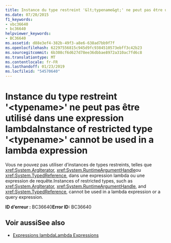 ```yaml
---
title: Instance du type restreint '&lt;typename&gt;' ne peut pas être utilisé dans une expression lambda
ms.date: 07/20/2015
f1_keywords:
- vbc36640
- bc36640
helpviewer_keywords:
- BC36640
ms.assetid: d88e3ef4-382b-49f3-a8e6-638ad7bb9f7f
ms.openlocfilehash: 62297556815c945d9fc9384510573ebff3c42b23
ms.sourcegitcommit: 6b308cf6d627d78ee36dbbae8972a310ac7fd6c8
ms.translationtype: MT
ms.contentlocale: fr-FR
ms.lasthandoff: 01/23/2019
ms.locfileid: "54570640"
---
```

# <a name="instance-of-restricted-type-lttypenamegt-cannot-be-used-in-a-lambda-expression"></a><span data-ttu-id="9d625-102">Instance du type restreint '&lt;typename&gt;' ne peut pas être utilisé dans une expression lambda</span><span class="sxs-lookup"><span data-stu-id="9d625-102">Instance of restricted type '&lt;typename&gt;' cannot be used in a lambda expression</span></span>
<span data-ttu-id="9d625-103">Vous ne pouvez pas utiliser d’instances de types restreints, telles que <xref:System.ArgIterator>, <xref:System.RuntimeArgumentHandle>ou <xref:System.TypedReference>, dans une expression lambda ou une expression de requête.</span><span class="sxs-lookup"><span data-stu-id="9d625-103">Instances of restricted types, such as <xref:System.ArgIterator>, <xref:System.RuntimeArgumentHandle>, and <xref:System.TypedReference>, cannot be used in a lambda expression or a query expression.</span></span>  
  
 <span data-ttu-id="9d625-104">**ID d’erreur :** BC36640</span><span class="sxs-lookup"><span data-stu-id="9d625-104">**Error ID:** BC36640</span></span>  
  
## <a name="see-also"></a><span data-ttu-id="9d625-105">Voir aussi</span><span class="sxs-lookup"><span data-stu-id="9d625-105">See also</span></span>
- [<span data-ttu-id="9d625-106">Expressions lambda</span><span class="sxs-lookup"><span data-stu-id="9d625-106">Lambda Expressions</span></span>](../../visual-basic/programming-guide/language-features/procedures/lambda-expressions.md)
